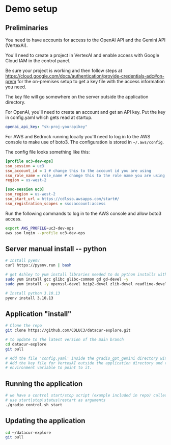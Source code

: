 # Demo setup

## Preliminaries

You need to have accounts for access to the OpenAI API and the Gemini API (VertexAI).

You'll need to create a project in VertexAI and enable access with Google Cloud IAM in the control panel.

Be sure your project is working and then follow steps at
https://cloud.google.com/docs/authentication/provide-credentials-adc#on-prem for the on-premises setup to get a key
file with the access information you need.

The key file will go somewhere on the server outside the application directory.

For OpenAI, you'll need to create an account and get an API key. Put the key in config.yaml which gets read at startup.

```yaml
openai_api_key: "sk-proj-yourapikey"
```

For AWS and Bedrock running locally you'll need to log in to the AWS console to make use of boto3.
The configuration is stored in `~/.aws/config`.

The config file looks something like this:

```ini
[profile uc3-dev-ops]
sso_session = uc3
sso_account_id = 1 # change this to the account id you are using
sso_role_name = role_name # change this to the role name you are using
region = us-west-2

[sso-session uc3]
sso_region = us-west-2
sso_start_url = https://cdlsso.awsapps.com/start#/
sso_registration_scopes = sso:account:access
```
Run the following commands to log in to the AWS console and allow boto3 access.
```bash
export AWS_PROFILE=uc3-dev-ops
aws sso login --profile uc3-dev-ops
```

## Server manual install -- python

```bash
# Install pyenv
curl https://pyenv.run | bash

# get Ashley to yum install libraries needed to do python installs with pyenv
sudo yum install gcc glibc glibc-common gd gd-devel -y
sudo yum install -y openssl-devel bzip2-devel zlib-devel readline-devel sqlite-devel libffi-devel xz-devel gdbm-devel ncurses-devel libuuid-devel

# Install python 3.10.13
pyenv install 3.10.13
```

## Application "install"

```bash
# Clone the repo
git clone https://github.com/CDLUC3/datacur-explore.git

# to update to the latest version of the main branch
cd datacur-explore
git pull

# Add the file 'config.yaml' inside the gradio_gpt_gemini directory with contents as explained above.
# Add the key file for VertexAI outside the application directory and track where it is since you'll need to set an
# environment variable to point to it.
```

## Running the application

```bash
# we have a control start/stop script (example included in repo) called gradio_control.sh
# use start|stop|status|restart as arguments
./gradio_control.sh start
```

## Updating the application
```bash
cd ~/datacur-explore
git pull
```